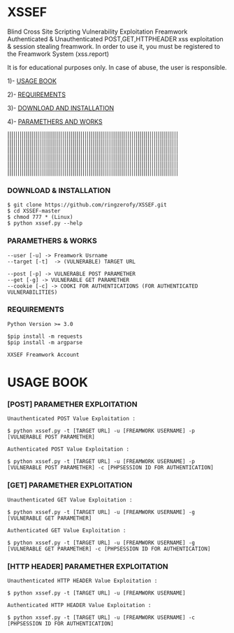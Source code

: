 # XSSEF
 Blind Cross Site Scripting Vulnerability Exploitation Freamwork
 Authenticated & Unauthenticated POST,GET,HTTPHEADER xss exploitation & session stealing freamwork.
 In order to use it, you must be registered to the Freamwork System (xss.report)
 
 It is for educational purposes only. In case of abuse, the user is responsible.
 
 
 1)- [USAGE BOOK](https://github.com/ringzerofy/XSSEF#usage-book)
 
 2)- [REQUIREMENTS](https://github.com/ringzerofy/XSSEF#requirements)
 
 3)- [DOWNLOAD AND INSTALLATION](https://github.com/ringzerofy/XSSEF#download--installation)
 
 4)- [PARAMETHERS AND WORKS](https://github.com/ringzerofy/XSSEF#paramethers--works)
 
 
 
||||||||||||||||||||||||||||||||||||||||||||||||||||||||||||||||||||||||||||||||||||
||||||||||||||||||||||||||||||||||||||||||||||||||||||||||||||||||||||||||||||||||||
||||||||||||||||||||||||||||||||||||||||||||||||||||||||||||||||||||||||||||||||||||
||||||||||||||||||||||||||||||||||||||||||||||||||||||||||||||||||||||||||||||||||||
||||||||||||||||||||||||||||||||||||||||||||||||||||||||||||||||||||||||||||||||||||
||||||||||||||||||||||||||||||||||||||||||||||||||||||||||||||||||||||||||||||||||||

 ### DOWNLOAD & INSTALLATION
 
  ```
  $ git clone https://github.com/ringzerofy/XSSEF.git
  $ cd XSSEF-master
  $ chmod 777 * (Linux)
  $ python xssef.py --help
  
  ```
 
 
### PARAMETHERS & WORKS
 
 ```
 --user [-u] -> Freamwork Usrname
 --target [-t]  -> (VULNERABLE) TARGET URL
 
 --post [-p] -> VULNERABLE POST PARAMETHER
 --get [-g] -> VULNERABLE GET PARAMETHER
 --cookie [-c] -> COOKI FOR AUTHENTICATIONS (FOR AUTHENTICATED VULNERABILITIES)
 
 ``` 
 
 
 
 ### REQUIREMENTS
 ```
 Python Version >= 3.0
 
 $pip install -m requests
 $pip install -m argparse
 
 XXSEF Freamwork Account
 
 ```
 
 
 # USAGE BOOK 
 
 ### [POST] PARAMETHER EXPLOITATION
   
  ``` 
  Unauthenticated POST Value Exploitation :
  
  $ python xssef.py -t [TARGET URL] -u [FREAMWORK USERNAME] -p [VULNERABLE POST PARAMETHER]
  
  Authenticated POST Value Exploitation :
  
  $ python xssef.py -t [TARGET URL] -u [FREAMWORK USERNAME] -p [VULNERABLE POST PARAMETHER] -c [PHPSESSION ID FOR AUTHENTICATION]
  
  ```
  
  
  ### [GET] PARAMETHER EXPLOITATION
  
  ```
  Unauthenticated GET Value Exploitation :
  
  $ python xssef.py -t [TARGET URL] -u [FREAMWORK USERNAME] -g [VULNERABLE GET PARAMETHER]
  
  Authenticated GET Value Exploitation :
  
  $ python xssef.py -t [TARGET URL] -u [FREAMWORK USERNAME] -g [VULNERABLE GET PARAMETHER] -c [PHPSESSION ID FOR AUTHENTICATION]
  
  ```
  
  
  
  
  ### [HTTP HEADER] PARAMETHER EXPLOITATION
  
  ```
  Unauthenticated HTTP HEADER Value Exploitation :
  
  $ python xssef.py -t [TARGET URL] -u [FREAMWORK USERNAME]
  
  Authenticated HTTP HEADER Value Exploitation :
 
  $ python xssef.py -t [TARGET URL] -u [FREAMWORK USERNAME] -c [PHPSESSION ID FOR AUTHENTICATION]
  
  ```
  

